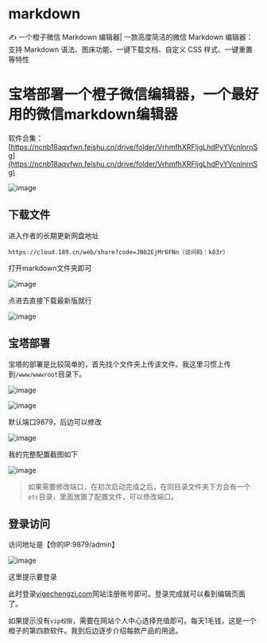# markdown
✍ 一个橙子微信 Markdown 编辑器| 一款高度简洁的微信 Markdown 编辑器：支持 Markdown 语法、图床功能、一键下载文档、自定义 CSS 样式、一键重置等特性
# 宝塔部署一个橙子微信编辑器，一个最好用的微信markdown编辑器

软件合集：[https://ncnb18aqvfwn.feishu.cn/drive/folder/VrhmfhXRFljgLhdPyYVcnlnrnSg](https://ncnb18aqvfwn.feishu.cn/drive/folder/VrhmfhXRFljgLhdPyYVcnlnrnSg)

![image](https://github.com/user-attachments/assets/462860f8-1cc3-437b-8e0c-870950993b64)


## 下载文件

进入作者的长期更新网盘地址

`https://cloud.189.cn/web/share?code=JNb2EjMr6FNn（访问码：k83r）`

打开markdown文件夹即可

![image](https://github.com/user-attachments/assets/eae49425-5999-46f0-8400-78caecae57f3)


点进去直接下载最新版就行

![image](https://github.com/user-attachments/assets/2a74b8a9-ae23-4fa8-b85e-5323552f1834)


## 宝塔部署

宝塔的部署是比较简单的，首先找个文件夹上传该文件。我这里习惯上传到`/www/wwwroot`目录下。

![image](https://github.com/user-attachments/assets/48104146-83a5-4df7-9ece-13336e8db3f9)


![image](https://github.com/user-attachments/assets/690e2fd2-04f1-4494-a239-d76e1cfc5702)


默认端口9879，后边可以修改

![image](https://github.com/user-attachments/assets/efd43e8d-8578-4d28-935e-b9dd45257dd4)


我的完整配置截图如下

![image](https://github.com/user-attachments/assets/7928b0f0-2172-4ecb-bad0-1928f799ae66)


>  如果需要修改端口，在初次启动完成之后，在同目录文件夹下方会有一个`etc`目录，里面放置了配置文件，可以修改端口。

## 登录访问

访问地址是【你的IP:9879/admin】

![image](https://github.com/user-attachments/assets/7ce0dfd3-64b0-4f86-a932-661a7eb4dc70)


这里提示要登录

此时登录[yigechengzi.com](yigechengzi.com)网站注册账号即可。登录完成就可以看到编辑页面了。

如果提示没有`vip权限`，需要在网站个人中心选择充值即可。每天1毛钱，这是一个橙子的第四款软件。我到后边逐步介绍每款产品的用途。

